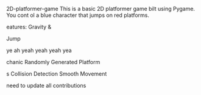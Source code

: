 



     

 2D-platformer-game
This is a basic 2D platformer game 
bilt using Pygame. You cont
ol a blue 
character that jumps on red platforms.


eatures: Gravity &amp;

Jump


ye ah yeah yeah yeah yea



chanic Randomly Generated Platform

s Collision Detection  Smooth Movement


need  to update all contributions 



 
